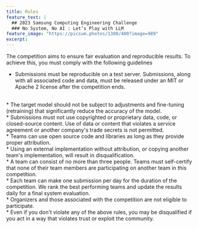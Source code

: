 ```yaml
---
title: Rules
feature_text: |
  ## 2023 Samsung Computing Engineering Challenge
  ### No System, No AI : Let’s Play with LLM
feature_image: "https://picsum.photos/1300/400?image=989"
excerpt:
---
```


The competition aims to ensure fair evaluation and reproducible results. To achieve this, you must comply with the following guidelines  

* Submissions must be reproducible on a test server. Submissions, along with all associated code and data, must be released under an MIT or Apache 2 license after the competition ends.  
<br>
* The target model should not be subject to adjustments and fine-tuning (retraining) that significantly reduce the accuracy of the model.  
<br>
* Submissions must not use copyrighted or proprietary data, code, or closed-source content. Use of data or content that violates a service agreement or another company's trade secrets is not permitted.  
<br>
* Teams can use open source code and libraries as long as they provide proper attribution.  
<br>
* Using an external implementation without attribution, or copying another team's implementation, will result in disqualification.  
<br>
* A team can consist of no more than three people. Teams must self-certify that none of their team members are participating on another team in this competition.  
<br>
* Each team can make one submission per day for the duration of the competition. We rank the best performing teams and update the results daily for a final system evaluation.  
<br>
* Organizers and those associated with the competition are not eligible to participate.  
<br>
* Even if you don't violate any of the above rules, you may be disqualified if you act in a way that violates trust or exploit the community.  
<br>